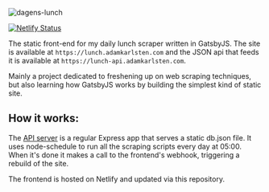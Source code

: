 ![dagens-lunch](https://user-images.githubusercontent.com/13545738/54869541-6b2e2780-4d9a-11e9-80db-d717226e67ea.png)

[![Netlify Status](https://api.netlify.com/api/v1/badges/d29a0133-0f84-482f-8417-1061b82f9320/deploy-status)](https://app.netlify.com/sites/jovial-hypatia-66462f/deploys)

The static front-end for my daily lunch scraper written in GatsbyJS. The site is available at `https://lunch.adamkarlsten.com` and the JSON api that feeds it is available at `https://lunch-api.adamkarlsten.com`.

Mainly a project dedicated to freshening up on web scraping techniques, but also learning how GatsbyJS works by building the simplest kind of static site.

## How it works:
The [API server](https://github.com/acarlsten/lunch-api) is a regular Express app that serves a static db.json file. It uses node-schedule to run all the scraping scripts every day at 05:00. When it's done it makes a call to the frontend's webhook, triggering a rebuild of the site.

The frontend is hosted on Netlify and updated via this repository.
